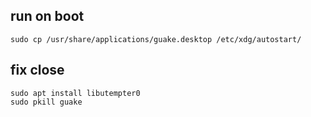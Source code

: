  


## run on boot

```
sudo cp /usr/share/applications/guake.desktop /etc/xdg/autostart/
```


## fix close

```
sudo apt install libutempter0
sudo pkill guake
```

